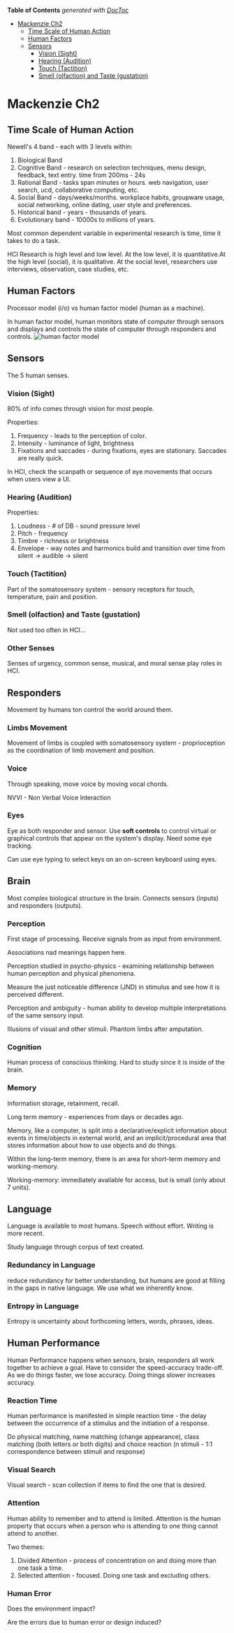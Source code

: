 <!-- START doctoc generated TOC please keep comment here to allow auto update -->
<!-- DON'T EDIT THIS SECTION, INSTEAD RE-RUN doctoc TO UPDATE -->
**Table of Contents**  *generated with [DocToc](https://github.com/thlorenz/doctoc)*

- [Mackenzie Ch2](#mackenzie-ch2)
    - [Time Scale of Human Action](#time-scale-of-human-action)
    - [Human Factors](#human-factors)
    - [Sensors](#sensors)
        - [Vision (Sight)](#vision-sight)
        - [Hearing (Audition)](#hearing-audition)
        - [Touch (Tactition)](#touch-tactition)
        - [Smell (olfaction) and Taste (gustation)](#smell-olfaction-and-taste-gustation)

<!-- END doctoc generated TOC please keep comment here to allow auto update -->

# Mackenzie Ch2

## Time Scale of Human Action

Newell's 4 band - each with 3 levels within:

1. Biological Band
2. Cognitive Band - research on selection techniques, menu design, feedback, text entry. time from 200ms - 24s
3. Rational Band - tasks span minutes or hours. web navigation, user search, ucd, collaborative computing, etc.
4. Social Band - days/weeks/months. workplace habits, groupware usage, social networking, online dating, user style and
   preferences.
5. Historical band - years - thousands of years.
6. Evolutionary band - 10000s to millions of years.

Most common dependent variable in experimental research is time, time it takes to do a task.

HCI Research is high level and low level. At the low level, it is quantitative.At the high level (social), it is
qualitative. At the social level, researchers use interviews, observation, case studies, etc.

## Human Factors

Processor model (i/o) vs human factor model (human as a machine).

In human factor model, human monitors state of computer through sensors and displays and controls the state of computer
through responders and controls.
![human factor model](human-factor-view.png)

## Sensors

The 5 human senses.

### Vision (Sight)

80% of info comes through vision for most people.

Properties:

1. Frequency - leads to the perception of color.
2. Intensity - luminance of light, brightness
3. Fixations and saccades - during fixations, eyes are stationary. Saccades are really quick.

In HCI, check the scanpath or sequence of eye movements that occurs when users view a UI.

### Hearing (Audition)

Properties:

1. Loudness - # of DB - sound pressure level
2. Pitch - frequency
3. Timbre - richness or brightness
4. Envelope - way notes and harmonics build and transition over time from silent -> audible -> silent

### Touch (Tactition)

Part of the somatosensory system - sensory receptors for touch, temperature, pain and position.

### Smell (olfaction) and Taste (gustation)

Not used too often in HCI...

### Other Senses

Senses of urgency, common sense, musical, and moral sense play roles in HCI.

## Responders

Movement by humans ton control the world around them.

### Limbs Movement

Movement of limbs is coupled with somatosensory system - proprioception as the coordination of limb movement and
position.

### Voice

Through speaking, move voice by moving vocal chords.

NVVI - Non Verbal Voice Interaction

### Eyes

Eye as both responder and sensor. Use __soft controls__ to control virtual or graphical controls that appear on the
system's display. Need some eye tracking.

Can use eye typing to select keys on an on-screen keyboard using eyes.

## Brain
Most complex biological structure in the brain. Connects sensors (inputs) and responders (outputs).

### Perception
First stage of processing. Receive signals from as input from environment.

Associations nad meanings happen here.

Perception studied in psycho-physics - examining relationship between human perception and physical phenomena.

Measure the just noticeable difference (JND) in stimulus and see how it is perceived different.

Perception and ambiguity - human ability to develop multiple interpretations of the same sensory input. 

Illusions of visual and other stimuli.  Phantom limbs after amputation.

### Cognition
Human process of conscious thinking.  Hard to study since it is inside of the brain.

### Memory
Information storage, retainment, recall. 

Long term memory - experiences from days or decades ago. 

Memory, like a computer, is split into a declarative/explicit information about events in time/objects in external world, and an implicit/procedural area that stores information about how to use objects and do things.

Within the long-term memory, there is an area for short-term memory and working-memory. 

Working-memory: immediately available for access, but is small (only about 7 units).

## Language
Language is available to most humans. Speech without effort. Writing is more recent.

Study language through corpus of text created.

### Redundancy in Language
reduce redundancy for better understanding, but humans are good at filling in the gaps in native language. We use what we inherently know.

### Entropy in Language
Entropy is uncertainty about forthcoming letters, words, phrases, ideas.

## Human Performance 
Human Performance happens when sensors, brain, responders all work together to achieve a goal. Have to consider the speed-accuracy trade-off. As we do things faster, we lose accuracy. Doing things slower increases accuracy.

### Reaction Time

Human performance is manifested in simple reaction time - the delay between the occurrence of a stimulus and the initiation of a response.

Do physical matching, name matching (change appearance), class matching (both letters or both digits) and choice reaction (n stimuli - 1:1 correspondence between stimuli and response)

### Visual Search
Visual search - scan collection if items to find the one that is desired.

### Attention
Human ability to remember and to attend is limited. Attention is the human property that occurs when a person who is attending to one thing cannot attend to another. 

Two themes:
1. Divided Attention - process of concentration on and doing more than one task a time.
2. Selected attention - focused. Doing one task and excluding others.


### Human Error
Does the environment impact?

Are the errors due to human error or design induced?
